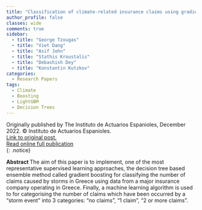 ```yaml
---
title: "Classification of climate-related insurance claims using gradient boosting"
author_profile: false 
classes: wide
comments: true
sidebar:
  - title: "George Tzougas"
  - title: "Viet Dang"
  - title: "Asif John"
  - title: "Stathis Kroustalis" 
  - title: "Debashish Dey"
  - title: "Konstantin Kutzkov"
categories:
  - Research Papers
tags:
  - Climate
  - Boosting
  - LightGBM
  - Decision Trees
---
```


Originally published by The Instituto de Actuarios Espanioles, December 2022. © Instituto de Actuarios Espanioles. <br>
<a href="https://www.actuarios.org/anales2022_6/)"> Link to original post.</a> <br>
<a href="https://www.actuarios.org/wp-content/uploads/2021/07/ANALES_IAE062022_149-168.pdf?fbclid=IwAR3zywUlstQ0THteaaQ36M_cYlhUHAxMUd6XE8qOv5uaatGJqQw2XN_vXqY)"> Read online full publication</a> <br>
{: .notice}

<b> Abstract </b>
The aim of this paper is to implement, one of the most representative supervised learning approaches, the decision tree based ensemble method called gradient boosting for classifying the number of claims caused by storms in Greece using data from a major insurance company operating in Greece. Finally, a machine learning algorithm is used to for categorising the number of claims which have been occurred by a “storm event” into 3 categories: “no claims”, “1 claim”, “2 or more claims”.



